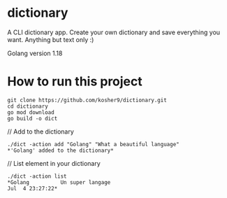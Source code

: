 # dictionary
A CLI dictionary app. Create your own dictionary and save everything you want. Anything but text only :)

Golang version 1.18 
# How to run this project
```shell
git clone https://github.com/kosher9/dictionary.git
cd dictionary
go mod download
go build -o dict
```
// Add to the dictionary
```shell
./dict -action add "Golang" "What a beautiful language"
*'Golang' added to the dictionary*
```

// List element in your dictionary

```shell
./dict -action list
*Golang          Un super langage                                        Jul  4 23:27:22*
```
